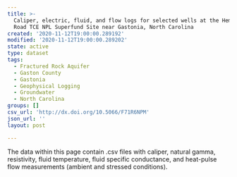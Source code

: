 ```yaml
---
title: >-
  Caliper, electric, fluid, and flow logs for selected wells at the Hemphill
  Road TCE NPL Superfund Site near Gastonia, North Carolina
created: '2020-11-12T19:00:00.289192'
modified: '2020-11-12T19:00:00.289202'
state: active
type: dataset
tags:
  - Fractured Rock Aquifer
  - Gaston County
  - Gastonia
  - Geophysical Logging
  - Groundwater
  - North Carolina
groups: []
csv_url: 'http://dx.doi.org/10.5066/F71R6NPM'
json_url: ''
layout: post

---
```

The data within this page contain .csv files with caliper, natural gamma, resistivity, fluid temperature, fluid specific conductance, and heat-pulse flow measurements (ambient and stressed conditions).
